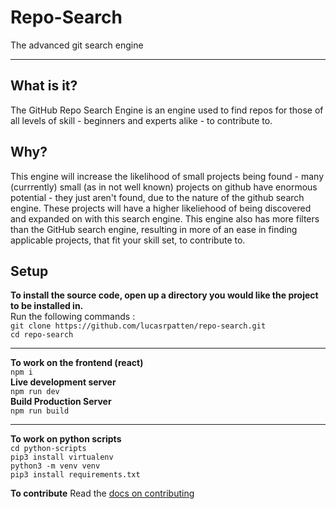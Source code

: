 # Repo-Search

The advanced git search engine

---

## What is it?

The GitHub Repo Search Engine is an engine used to find repos for those of all levels of skill - beginners and experts alike - to contribute to.

## Why?

This engine will increase the likelihood of small projects being found - many (currrently) small (as in not well known) projects on github have enormous potential - they just aren't found, due to the nature of the github search engine. These projects will have a higher likeliehood of being discovered and expanded on with this search engine. This engine also has more filters than the GitHub search engine, resulting in more of an ease in finding applicable projects, that fit your skill set, to contribute to.

## Setup

**To install the source code, open up a directory you would like the project to be installed in.**</br>
Run the following commands :</br>
`git clone https://github.com/lucasrpatten/repo-search.git`</br>
`cd repo-search`

---

**To work on the frontend (react)**</br>
`npm i`</br>
**Live development server**</br>
`npm run dev`</br>
**Build Production Server**</br>
`npm run build`

---

**To work on python scripts**</br>
`cd python-scripts`</br>
`pip3 install virtualenv`</br>
`python3 -m venv venv`</br>
`pip3 install requirements.txt`</br>

**To contribute**
Read the [docs on contributing](docs/index.md)
